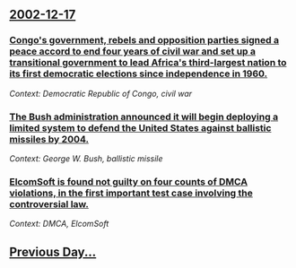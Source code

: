 ## [2002-12-17](/news/2002/12/17/index.md)

### [Congo's government, rebels and opposition parties signed a peace accord to end four years of civil war and set up a transitional government to lead Africa's third-largest nation to its first democratic elections since independence in 1960. ](/news/2002/12/17/congo-s-government-rebels-and-opposition-parties-signed-a-peace-accord-to-end-four-years-of-civil-war-and-set-up-a-transitional-government.md)
_Context: Democratic Republic of Congo, civil war_

### [The Bush administration announced it will begin deploying a limited system to defend the United States against ballistic missiles by 2004.](/news/2002/12/17/the-bush-administration-announced-it-will-begin-deploying-a-limited-system-to-defend-the-united-states-against-ballistic-missiles-by-2004.md)
_Context: George W. Bush, ballistic missile_

### [ElcomSoft is found not guilty on four counts of DMCA violations, in the first important test case involving the controversial law.](/news/2002/12/17/elcomsoft-is-found-not-guilty-on-four-counts-of-dmca-violations-in-the-first-important-test-case-involving-the-controversial-law.md)
_Context: DMCA, ElcomSoft_

## [Previous Day...](/news/2002/12/16/index.md)

